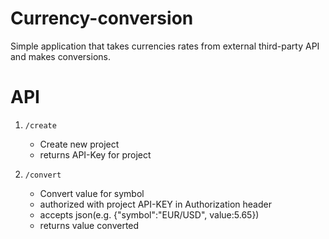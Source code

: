 # Currency-conversion
Simple application that takes currencies rates from external third-party API and makes conversions.

# API
1. `/create` 
    - Create new project
    - returns API-Key for project

2. `/convert`
    - Convert value for symbol
    - authorized with project API-KEY in Authorization header
    - accepts json(e.g. {"symbol":"EUR/USD", value:5.65})
    - returns value converted
